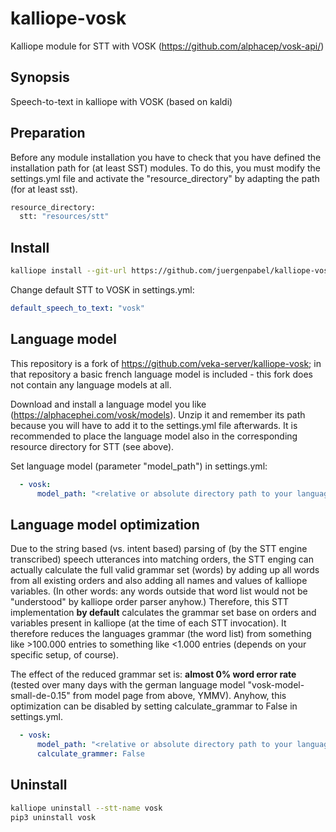 # kalliope-vosk
Kalliope module for STT with VOSK (https://github.com/alphacep/vosk-api/)

## Synopsis
Speech-to-text in kalliope with VOSK (based on kaldi)

## Preparation
Before any module installation you have to check that you have defined the installation path for (at least SST) modules.
To do this, you must modify the settings.yml file and activate the "resource_directory" by adapting the path (for at least sst).
```bash
resource_directory:
  stt: "resources/stt"
```

## Install
```bash
kalliope install --git-url https://github.com/juergenpabel/kalliope-vosk.git
```

Change default STT to VOSK in settings.yml:
```yml
default_speech_to_text: "vosk"
```


## Language model
This repository is a fork of https://github.com/veka-server/kalliope-vosk; in that repository a basic french language model is included - this fork does not contain any language models at all.

Download and install a language model you like (https://alphacephei.com/vosk/models). Unzip it and remember its path because you will have to add it to the settings.yml file afterwards. It is recommended to place the language model also in the corresponding resource directory for STT (see above).


Set language model (parameter "model_path") in settings.yml:
```yml
  - vosk:
      model_path: "<relative or absolute directory path to your language model>"
```

## Language model optimization
Due to the string based (vs. intent based) parsing of (by the STT engine transcribed) speech utterances into matching orders, the STT enging can actually calculate the full valid grammar set (words) by adding up all words from all existing orders and also adding all names and values of kalliope variables. (In other words: any words outside that word list would not be "understood" by kalliope order parser anyhow.) Therefore, this STT implementation __by default__ calculates the grammar set base on orders and variables present in kalliope (at the time of each STT invocation). It therefore reduces the languages grammar (the word list) from something like >100.000 entries to something like <1.000 entries (depends on your specific setup, of course).

The effect of the reduced grammar set is: __almost 0% word error rate__ (tested over many days with the german language model "vosk-model-small-de-0.15" from model page from above, YMMV). Anyhow, this optimization can be disabled by setting calculate_grammar to False in settings.yml.

```yml
  - vosk:
      model_path: "<relative or absolute directory path to your language model>"
      calculate_grammer: False
```


## Uninstall
```bash
kalliope uninstall --stt-name vosk
pip3 uninstall vosk
```
